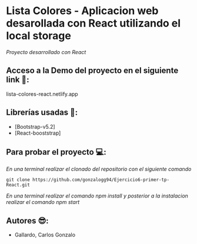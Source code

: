 # Lista Colores - Aplicacion web desarollada con React utilizando el local storage

*Proyecto desarrollado con React*

## Acceso a la Demo del proyecto en el siguiente link 👀:


lista-colores-react.netlify.app



## Librerías usadas 📁:

- [Bootstrap-v5.2]
- [React-booststrap]



## Para probar el proyecto 💻:
*En una terminal realizar el clonado del repositorio con el siguiente comando*

`git clone https://github.com/gonzalogg94/Ejercicio6-primer-tp-React.git` 

*En una terminal realizar el comando npm install y posterior a la instalacion realizar el comando npm start*

## Autores 😎:
- Gallardo, Carlos Gonzalo


